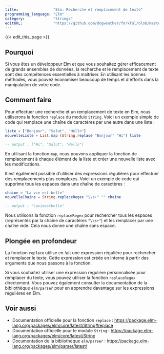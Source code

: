 ```yaml
---
title:                "Elm: Recherche et remplacement de texte"
programming_language: "Elm"
category:             "Strings"
editURL:              "https://github.com/dogweather/forkful/blob/master/content/fr/elm/searching-and-replacing-text.md"
---
```


{{< edit_this_page >}}

## Pourquoi

Si vous êtes un développeur Elm et que vous souhaitez gérer efficacement de grands ensembles de données, la recherche et le remplacement de texte sont des compétences essentielles à maîtriser. En utilisant les bonnes méthodes, vous pouvez économiser beaucoup de temps et d'efforts dans la manipulation de votre code.

## Comment faire

Pour effectuer une recherche et un remplacement de texte en Elm, nous utiliserons la fonction `replace` du module `String`. Voici un exemple simple de code qui remplace une chaîne de caractères par une autre dans une liste :

```Elm
liste = ["Bonjour", "Salut", "Hello"]
nouvelleListe = List.map (String.replace "Bonjour" "Hi") liste

-- output : ["Hi", "Salut", "Hello"]
```

En utilisant la fonction `map`, nous pouvons appliquer la fonction de remplacement à chaque élément de la liste et créer une nouvelle liste avec les modifications.

Il est également possible d'utiliser des expressions régulières pour effectuer des remplacements plus complexes. Voici un exemple de code qui supprime tous les espaces dans une chaîne de caractères :

```Elm
chaine = "La vie est belle"
nouvelleChaine = String.replaceRegex "\\s+" "" chaine

-- output : "Lavieestbelle"
```

Nous utilisons la fonction `replaceRegex` pour rechercher tous les espaces (représentés par la chaîne de caractères `"\\s+"`) et les remplacer par une chaîne vide. Cela nous donne une chaîne sans espace.

## Plongée en profondeur

La fonction `replace` utilise en fait une expression régulière pour rechercher et remplacer le texte. Cette expression est créée en interne à partir des arguments que nous passons à la fonction.

Si vous souhaitez utiliser une expression régulière personnalisée pour remplacer du texte, vous pouvez utiliser la fonction `replaceRegex` directement. Vous pouvez également consulter la documentation de la bibliothèque `elm/parser` pour en apprendre davantage sur les expressions régulières en Elm.

## Voir aussi

- Documentation officielle pour la fonction `replace` : https://package.elm-lang.org/packages/elm/core/latest/String#replace
- Documentation officielle pour le module `String` : https://package.elm-lang.org/packages/elm/core/latest/String
- Documentation de la bibliothèque `elm/parser` : https://package.elm-lang.org/packages/elm/parser/latest/